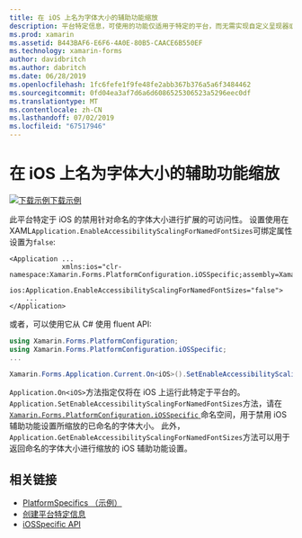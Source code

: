 ```yaml
---
title: 在 iOS 上名为字体大小的辅助功能缩放
description: 平台特定信息，可使用的功能仅适用于特定的平台，而无需实现自定义呈现器或效果。 本文介绍如何使用平台特定于 iOS 的以禁用针对命名的字体大小进行扩展的可访问性。
ms.prod: xamarin
ms.assetid: B443BAF6-E6F6-4A0E-80B5-CAACE6B550EF
ms.technology: xamarin-forms
author: davidbritch
ms.author: dabritch
ms.date: 06/28/2019
ms.openlocfilehash: 1fc6fefe1f9fe48fe2abb367b376a5a6f3484462
ms.sourcegitcommit: 0fd04ea3af7d6a6d6086525306523a5296eec0df
ms.translationtype: MT
ms.contentlocale: zh-CN
ms.lasthandoff: 07/02/2019
ms.locfileid: "67517946"
---
```

# <a name="accessibility-scaling-for-named-font-sizes-on-ios"></a>在 iOS 上名为字体大小的辅助功能缩放

[![下载示例](~/media/shared/download.png)下载示例](https://developer.xamarin.com/samples/xamarin-forms/UserInterface/PlatformSpecifics/)

此平台特定于 iOS 的禁用针对命名的字体大小进行扩展的可访问性。 设置使用在 XAML`Application.EnableAccessibilityScalingForNamedFontSizes`可绑定属性设置为`false`:

```xaml
<Application ...
             xmlns:ios="clr-namespace:Xamarin.Forms.PlatformConfiguration.iOSSpecific;assembly=Xamarin.Forms.Core"
             ios:Application.EnableAccessibilityScalingForNamedFontSizes="false">
    ...
</Application>
```

或者，可以使用它从 C# 使用 fluent API:

```csharp
using Xamarin.Forms.PlatformConfiguration;
using Xamarin.Forms.PlatformConfiguration.iOSSpecific;
...

Xamarin.Forms.Application.Current.On<iOS>().SetEnableAccessibilityScalingForNamedFontSizes(false);
```

`Application.On<iOS>`方法指定仅将在 iOS 上运行此特定于平台的。 `Application.SetEnableAccessibilityScalingForNamedFontSizes`方法，请在[ `Xamarin.Forms.PlatformConfiguration.iOSSpecific` ](xref:Xamarin.Forms.PlatformConfiguration.iOSSpecific)命名空间，用于禁用 iOS 辅助功能设置所缩放的已命名的字体大小。 此外，`Application.GetEnableAccessibilityScalingForNamedFontSizes`方法可以用于返回命名的字体大小进行缩放的 iOS 辅助功能设置。

## <a name="related-links"></a>相关链接

- [PlatformSpecifics （示例）](https://developer.xamarin.com/samples/xamarin-forms/UserInterface/PlatformSpecifics/)
- [创建平台特定信息](~/xamarin-forms/platform/platform-specifics/index.md#creating-platform-specifics)
- [iOSSpecific API](xref:Xamarin.Forms.PlatformConfiguration.iOSSpecific)
